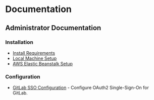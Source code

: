 # Documentation 

## Administrator Documentation 

### Installation 

- [Install Requirements](doc/install/requirements.md)
- [Local Machine Setup ](doc/install/single-container-install.md)
- [AWS Elastic Beanstalk Setup](doc/install/aws-ebs-setup.md)

### Configuration 

- [GitLab SSO Configuration](integrations/sso/gitlab-sso.md) - Configure OAuth2 Single-Sign-On for GitLab.
